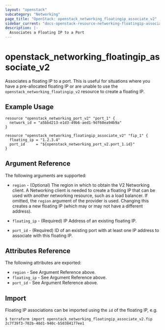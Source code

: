 ```yaml
---
layout: "openstack"
subcategory: "Networking"
page_title: "OpenStack: openstack_networking_floatingip_associate_v2"
sidebar_current: "docs-openstack-resource-networking-floatingip-associate-v2"
description: |-
  Associates a Floating IP to a Port
---
```


# openstack\_networking\_floatingip\_associate\_v2

Associates a floating IP to a port. This is useful for situations
where you have a pre-allocated floating IP or are unable to use the
`openstack_networking_floatingip_v2` resource to create a floating IP.

## Example Usage

```hcl
resource "openstack_networking_port_v2" "port_1" {
  network_id = "a5bbd213-e1d3-49b6-aed1-9df60ea94b9a"
}

resource "openstack_networking_floatingip_associate_v2" "fip_1" {
  floating_ip = "1.2.3.4"
  port_id     = "${openstack_networking_port_v2.port_1.id}"
}
```

## Argument Reference

The following arguments are supported:

* `region` - (Optional) The region in which to obtain the V2 Networking client.
    A Networking client is needed to create a floating IP that can be used with
    another networking resource, such as a load balancer. If omitted, the
    `region` argument of the provider is used. Changing this creates a new
    floating IP (which may or may not have a different address).

* `floating_ip` - (Required) IP Address of an existing floating IP.

* `port_id` - (Required) ID of an existing port with at least one IP address to
    associate with this floating IP.

## Attributes Reference

The following attributes are exported:

* `region` - See Argument Reference above.
* `floating_ip` - See Argument Reference above.
* `port_id` - See Argument Reference above.

## Import

Floating IP associations can be imported using the `id` of the floating IP, e.g.

```
$ terraform import openstack_networking_floatingip_associate_v2.fip 2c7f39f3-702b-48d1-940c-b50384177ee1
```

